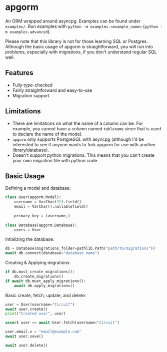 # apgorm
An ORM wrapped around asyncpg. Examples can be found under `examples/`. Run examples with `python -m examples.<example_name>` (`python -m examples.advanced`).

Please note that this library is not for those learning SQL or Postgres. Although the basic usage of apgorm is straightforward, you will run into problems, especially with migrations, if you don't understand regular SQL well.

## Features
 - Fully type-checked
 - Fairly straightforward and easy-to-use
 - Migration support

## Limitations
 - There are limitations on what the name of a column can be. For example, you cannot have a column named `tablename` since that is used to declare the name of the model.
 - `apgorm` only supports PostgreSQL with asyncpg (although I'd be interested to see if anyone wants to fork apgorm for use with another library/database).
 - Doesn't support python migrations. This means that you can't create your own migration file with python code.

## Basic Usage
Defining a model and database:
```py
class User(apgorm.Model):
    username = VarChar(32).field()
    email = VarChar().nullablefield()
    
    primary_key = (username,)
    
class Database(apgorm.Database):
    users = User
```

Intializing the database:
```py
db = Database(migrations_folder=pathlib.Path("path/to/migrations"))
await db.connect(database="database name")
```

Creating & Applying migrations:
```py
if db.must_create_migrations():
    db.create_migrations()
if await db.must_apply_migrations():
    await db.apply_migrations()
```

Basic create, fetch, update, and delete:
```py
user = User(username="Circuit")
await user.create()
print("Created user", user)

assert user == await User.fetch(username="Circuit")

user.email.v = "email@example.com"
await user.save()

await user.delete()
```
